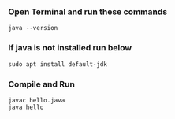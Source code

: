 ### Open Terminal and run these commands
```
java --version
```

### If java is not installed run below
```
sudo apt install default-jdk
```

### Compile and Run
```
javac hello.java
java hello
```